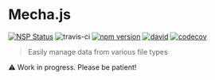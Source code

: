 # Mecha.js

[![NSP Status](https://nodesecurity.io/orgs/wesreid-open-source/projects/16505f88-6d14-4659-9bd3-641cca9be8eb/badge)](https://nodesecurity.io/orgs/wesreid-open-source/projects/16505f88-6d14-4659-9bd3-641cca9be8eb) ![travis-ci](https://travis-ci.org/bwreid/mecha-js.svg?branch=master) [![npm version](https://badge.fury.io/js/mecha-js.svg)](https://www.npmjs.com/package/mecha-js) [![david](https://david-dm.org/bwreid/mecha-js.svg)](https://david-dm.org/) [![codecov](https://codecov.io/gh/bwreid/mecha-js/branch/master/graph/badge.svg)](https://codecov.io/gh/bwreid/mecha-js)

> Easily manage data from various file types

⚠️ Work in progress. Please be patient!
